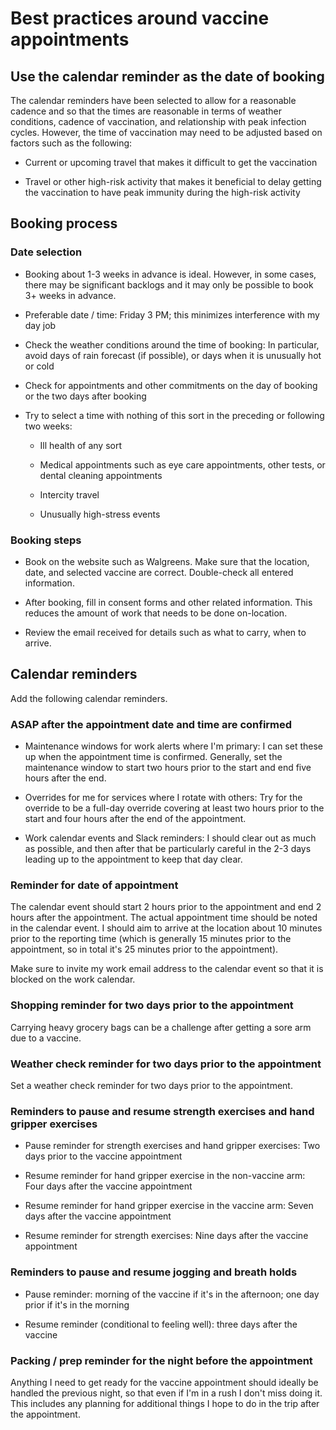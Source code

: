 # Best practices around vaccine appointments

## Use the calendar reminder as the date of booking

The calendar reminders have been selected to allow for a reasonable
cadence and so that the times are reasonable in terms of weather
conditions, cadence of vaccination, and relationship with peak
infection cycles. However, the time of vaccination may need to be
adjusted based on factors such as the following:

* Current or upcoming travel that makes it difficult to get the vaccination

* Travel or other high-risk activity that makes it beneficial to delay
  getting the vaccination to have peak immunity during the high-risk
  activity

## Booking process

### Date selection

* Booking about 1-3 weeks in advance is ideal. However, in some cases,
  there may be significant backlogs and it may only be possible to
  book 3+ weeks in advance.

* Preferable date / time: Friday 3 PM; this minimizes interference
  with my day job

* Check the weather conditions around the time of booking: In
  particular, avoid days of rain forecast (if possible), or days when
  it is unusually hot or cold

* Check for appointments and other commitments on the day of booking
  or the two days after booking

* Try to select a time with nothing of this sort in the preceding or
  following two weeks:

  * Ill health of any sort

  * Medical appointments such as eye care appointments, other tests, or
    dental cleaning appointments

  * Intercity travel

  * Unusually high-stress events

### Booking steps

* Book on the website such as Walgreens. Make sure that the location,
  date, and selected vaccine are correct. Double-check all entered
  information.

* After booking, fill in consent forms and other related
  information. This reduces the amount of work that needs to be done
  on-location.

* Review the email received for details such as what to carry, when to
  arrive.

## Calendar reminders

Add the following calendar reminders.

### ASAP after the appointment date and time are confirmed

* Maintenance windows for work alerts where I'm primary: I can set
  these up when the appointment time is confirmed. Generally, set the
  maintenance window to start two hours prior to the start and end
  five hours after the end.

* Overrides for me for services where I rotate with others: Try for
  the override to be a full-day override covering at least two hours
  prior to the start and four hours after the end of the appointment.

* Work calendar events and Slack reminders: I should clear out as much
  as possible, and then after that be particularly careful in the 2-3
  days leading up to the appointment to keep that day clear.

### Reminder for date of appointment

The calendar event should start 2 hours prior to the appointment and
end 2 hours after the appointment. The actual appointment time should
be noted in the calendar event. I should aim to arrive at the location
about 10 minutes prior to the reporting time (which is generally 15
minutes prior to the appointment, so in total it's 25 minutes prior to
the appointment).

Make sure to invite my work email address to the calendar event so
that it is blocked on the work calendar.

### Shopping reminder for two days prior to the appointment

Carrying heavy grocery bags can be a challenge after getting a sore
arm due to a vaccine.

### Weather check reminder for two days prior to the appointment

Set a weather check reminder for two days prior to the appointment.

### Reminders to pause and resume strength exercises and hand gripper exercises

* Pause reminder for strength exercises and hand gripper exercises:
  Two days prior to the vaccine appointment

* Resume reminder for hand gripper exercise in the non-vaccine arm:
  Four days after the vaccine appointment

* Resume reminder for hand gripper exercise in the vaccine arm: Seven
  days after the vaccine appointment

* Resume reminder for strength exercises: Nine days after the vaccine
  appointment

### Reminders to pause and resume jogging and breath holds

* Pause reminder: morning of the vaccine if it's in the afternoon; one
  day prior if it's in the morning

* Resume reminder (conditional to feeling well): three days after the
  vaccine

### Packing / prep reminder for the night before the appointment

Anything I need to get ready for the vaccine appointment should
ideally be handled the previous night, so that even if I'm in a rush I
don't miss doing it. This includes any planning for additional things
I hope to do in the trip after the appointment.
